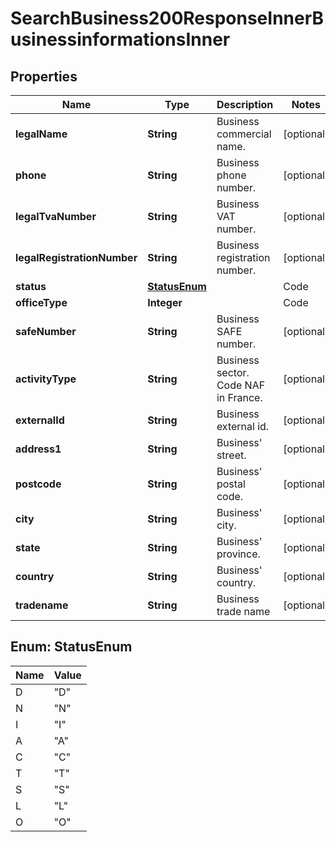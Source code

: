 

# SearchBusiness200ResponseInnerBusinessinformationsInner


## Properties

| Name | Type | Description | Notes |
|------------ | ------------- | ------------- | -------------|
|**legalName** | **String** | Business commercial name. |  [optional] |
|**phone** | **String** | Business phone number. |  [optional] |
|**legalTvaNumber** | **String** | Business VAT number. |  [optional] |
|**legalRegistrationNumber** | **String** | Business registration number. |  [optional] |
|**status** | [**StatusEnum**](#StatusEnum) | | Code | Description | | ---- | ----------- | |  D   | Deleted     | |  N   | Company non diffusible (Insee) | |  I   | Inactive (Insee) | |  A   | Economically active | |  C   | Closed | |  T   | Transfered | |  S   | Economically stopped (Insee) | |  L   | Liquidation | |  O   | Dormant company |  |  [optional] |
|**officeType** | **Integer** | | Code | Description | | ---- | ----        | |  0   | Secondary establishment | |  1   | Headquarter |  |  [optional] |
|**safeNumber** | **String** | Business SAFE number. |  [optional] |
|**activityType** | **String** | Business sector. Code NAF in France. |  [optional] |
|**externalId** | **String** | Business external id. |  [optional] |
|**address1** | **String** | Business&#39; street. |  [optional] |
|**postcode** | **String** | Business&#39; postal code. |  [optional] |
|**city** | **String** | Business&#39; city. |  [optional] |
|**state** | **String** | Business&#39; province. |  [optional] |
|**country** | **String** | Business&#39; country. |  [optional] |
|**tradename** | **String** | Business trade name |  [optional] |



## Enum: StatusEnum

| Name | Value |
|---- | -----|
| D | &quot;D&quot; |
| N | &quot;N&quot; |
| I | &quot;I&quot; |
| A | &quot;A&quot; |
| C | &quot;C&quot; |
| T | &quot;T&quot; |
| S | &quot;S&quot; |
| L | &quot;L&quot; |
| O | &quot;O&quot; |



